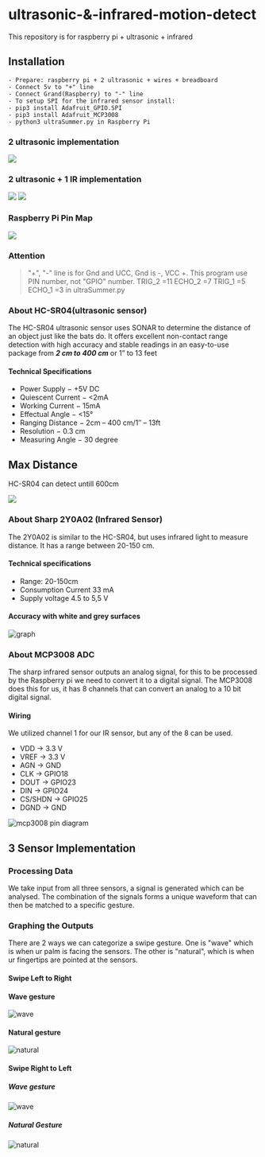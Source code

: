 # ultrasonic-&-infrared-motion-detect
This repository is for raspberry pi + ultrasonic + infrared

## Installation
    - Prepare: raspberry pi + 2 ultrasonic + wires + breadboard
    - Connect 5v to "+" line
    - Connect Grand(Raspberry) to "-" line 
    - To setup SPI for the infrared sensor install:
    - pip3 install Adafruit_GPIO.SPI
    - pip3 install Adafruit_MCP3008
    - python3 ultraSummer.py in Raspberry Pi
    
### 2 ultrasonic implementation
![](./images/breadboard-2.jpg)

### 2 ultrasonic + 1 IR implementation 
![](./images/top-sensors.jpeg)
![](./images/front-sensors.jpeg)

### Raspberry Pi Pin Map
![](./images/raspberryPinMap.jpg)

### Attention
> "+", "-" line is for Gnd and UCC, Gnd is -, VCC +. This program use PIN number, not "GPIO" number. 
TRIG_2 =11 
ECHO_2 =7 
TRIG_1 =5
ECHO_1 =3
in ultraSummer.py

### About HC-SR04(ultrasonic sensor)
The HC-SR04 ultrasonic sensor uses SONAR to determine the distance of an object just like the bats do. It offers excellent non-contact range detection with high accuracy and stable readings in an easy-to-use package from ***2 cm to 400 cm*** or 1” to 13 feet

#### Technical Specifications
- Power Supply − +5V DC
- Quiescent Current − <2mA
- Working Current − 15mA
- Effectual Angle − <15°
- Ranging Distance − 2cm – 400 cm/1″ – 13ft
- Resolution − 0.3 cm
- Measuring Angle − 30 degree

## Max Distance 
HC-SR04 can detect untill 600cm

![](./images/maxDistance.jpg)

### About Sharp 2Y0A02 (Infrared Sensor)
The 2Y0A02 is similar to the HC-SR04, but uses infrared light to measure distance. It has a range between 20-150 cm.

#### Technical specifications
- Range: 20-150cm
- Consumption Current 33 mA
- Supply voltage 4.5 to 5,5 V

#### Accuracy with white and grey surfaces 
![graph](./images/2y0a02_graph.png)

### About MCP3008 ADC 
The sharp infrared sensor outputs an analog signal, for this to be processed by the Raspberry pi we need to convert it to a digital signal. The MCP3008 does this for us, it has 8 channels that can convert an analog to a 10 bit digital signal. 

#### Wiring 
We utilized channel 1 for our IR sensor, but any of the 8 can be used. 
- VDD -> 3.3 V
- VREF -> 3.3 V
- AGN -> GND
- CLK -> GPIO18
- DOUT -> GPIO23
- DIN -> GPIO24
- CS/SHDN -> GPIO25
- DGND -> GND

![mcp3008 pin diagram](./images/mcp3008-pindiagram.png)

## 3 Sensor Implementation

### Processing Data
We take input from all three sensors, a signal is generated which can be analysed. The combination of the signals forms a unique waveform that can then be matched to a specific gesture.

### Graphing the Outputs
There are 2 ways we can categorize a swipe gesture. One is "wave" which is when ur palm is facing the sensors. The other is "natural", which is when ur fingertips are pointed at the sensors.
#### Swipe Left to Right
#### Wave gesture
![wave](./images/LTR_wave.png)
#### Natural gesture
![natural](./images/LTR_natural.png)
#### Swipe Right to Left
##### Wave gesture
![wave](./images/RTL_wave.png)
##### Natural Gesture
![natural](./images/RTL_natural.png)




